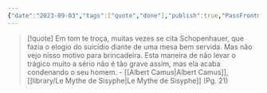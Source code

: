 ```yaml
---
{"date":"2023-09-03","tags":["quote","done"],"publish":true,"PassFrontmatter":true}
---
```


> [!quote] Em tom te troça, muitas vezes se cita Schopenhauer, que fazia o elogio do suicídio diante de uma mesa bem servida. Mas não vejo nisso motivo para brincadeira. Esta maneira de não levar o trágico muito a sério não é tão grave assim, mas ela acaba condenando o seu homem.
> \- [[Albert Camus\|Albert Camus]], [[library/Le Mythe de Sisyphe\|Le Mythe de Sisyphe]] (Pg. 21)
